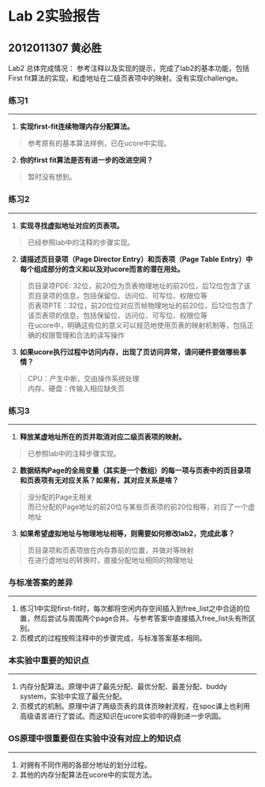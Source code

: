 # Lab 2实验报告
## 2012011307 黄必胜

Lab2 总体完成情况： 参考注释以及实现的提示，完成了lab2的基本功能，包括First fit算法的实现，和虚地址在二级页表项中的映射。没有实现challenge。

### 练习1
---

1. <b>实现first-fit连续物理内存分配算法。</b>
> 参考原有的基本算法样例，已在ucore中实现。

2. <b>你的first fit算法是否有进一步的改进空间？</b>
> 暂时没有想到。

### 练习2
---
1. <b>实现寻找虚拟地址对应的页表项。</b>
> 已经参照lab中的注释的步骤实现。

2. <b>请描述页目录项（Page Director Entry）和页表项（Page Table Entry）中每个组成部分的含义和以及对ucore而言的潜在用处。</b>

> 页目录项PDE: 32位，前20位为页表物理地址的前20位，后12位包含了该页目录项的信息，包括保留位、访问位、可写位、权限位等  
> 页表项PTE：32位，前20位位对应页帧物理地址的前20位，后12位包含了该页表项的信息，包括保留位、访问位、可写位、权限位等  
> 在ucore中，明确这些位的意义可以规范地使用页表的映射机制等，包括正确的权限管理和合法的读写操作  

3. <b>如果ucore执行过程中访问内存，出现了页访问异常，请问硬件要做哪些事情？</b>

> CPU：产生中断，交由操作系统处理  
> 内存、硬盘：传输入相应缺失页  

### 练习3
---
1. <b>释放某虚地址所在的页并取消对应二级页表项的映射。</b>
> 已参照lab中的注释步骤实现。

2. <b>数据结构Page的全局变量（其实是一个数组）的每一项与页表中的页目录项和页表项有无对应关系？如果有，其对应关系是啥？</b>

> 没分配的Page无相关  
> 而已分配的Page地址的前20位与某些页表项的前20位相等，对应了一个虚地址  

3. <b>如果希望虚拟地址与物理地址相等，则需要如何修改lab2，完成此事？ </b>

> 页目录项和页表项放在内存靠前的位置，并做对等映射  
> 在进行虚地址的转换时，直接分配地址相同的物理地址  

### 与标准答案的差异
---
1. 练习1中实现first-fit时，每次都将空闲内存空间插入到free_list之中合适的位置，然后尝试与周围两个page合并。与参考答案中直接插入free_list头有所区别。
2. 页模式的过程按照注释中的步骤完成，与标准答案基本相同。

### 本实验中重要的知识点
---
1. 内存分配算法。原理中讲了最先分配、最优分配、最差分配、buddy system，实验中实现了最先分配。
2. 页模式的机制。原理中讲了两级页表的具体页映射流程，在spoc课上也利用高级语言进行了尝试。而这知识在ucore实验中的得到进一步巩固。

### OS原理中很重要但在实验中没有对应上的知识点
---
1. 对拥有不同作用的各部分地址的划分过程。
2. 其他的内存分配算法在ucore中的实现方法。
 
